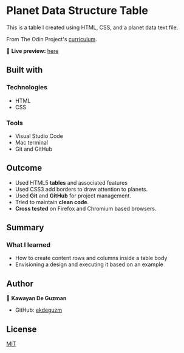 # Planet Data Structure Table



This is a table I created using HTML, CSS, and a planet data text file.

From The Odin Project's [curriculum](https://www.theodinproject.com/lessons/node-path-intermediate-html-and-css-tables).

🔗 **Live preview:** [here](https://ekdeguzm.github.io/planet_data_structure_table/index.html)

## Built with

### Technologies

* HTML
* CSS

### Tools

* Visual Studio Code
* Mac terminal
* Git and GitHub

## Outcome

* Used HTML5 **tables** and associated features
* Used CSS3 add borders to draw attention to planets.
* Used **Git** and **GitHub** for project management.
* Tried to maintain **clean code**.
* **Cross tested** on Firefox and Chromium based browsers.

## Summary

### What I learned

* How to create content rows and columns inside a table body
* Envisioning a design and executing it based on an example

## Author

👤 **Kawayan De Guzman**
* GitHub: [ekdeguzm](https://github.com/ekdeguzm)

## License
[MIT](https://choosealicense.com/licenses/mit/)